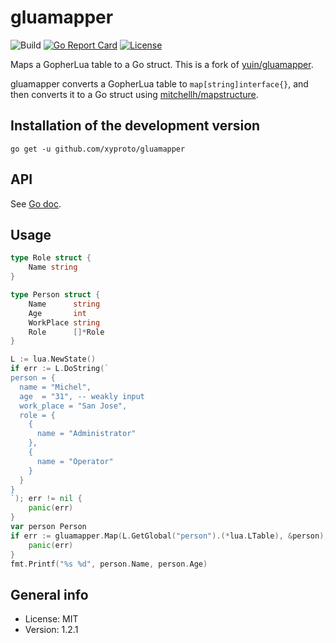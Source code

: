# gluamapper

![Build](https://github.com/xyproto/gluamapper/workflows/Build/badge.svg) [![Go Report Card](https://goreportcard.com/badge/github.com/xyproto/gluamapper)](https://goreportcard.com/report/github.com/xyproto/gluamapper) [![License](https://img.shields.io/badge/license-MIT-green.svg?style=flat)](https://raw.githubusercontent.com/xyproto/gluamapper/main/LICENSE)

Maps a GopherLua table to a Go struct. This is a fork of [yuin/gluamapper](https://github.com/yuin/gluamapper).

gluamapper converts a GopherLua table to `map[string]interface{}`, and then converts it to a Go struct using [mitchellh/mapstructure](https://github.com/mitchellh/mapstructure/).

## Installation of the development version

    go get -u github.com/xyproto/gluamapper

## API

See [Go doc](http://godoc.org/github.com/xyproto/gluamapper).

## Usage

```go
type Role struct {
    Name string
}

type Person struct {
    Name      string
    Age       int
    WorkPlace string
    Role      []*Role
}

L := lua.NewState()
if err := L.DoString(`
person = {
  name = "Michel",
  age  = "31", -- weakly input
  work_place = "San Jose",
  role = {
    {
      name = "Administrator"
    },
    {
      name = "Operator"
    }
  }
}
`); err != nil {
    panic(err)
}
var person Person
if err := gluamapper.Map(L.GetGlobal("person").(*lua.LTable), &person); err != nil {
    panic(err)
}
fmt.Printf("%s %d", person.Name, person.Age)
```

## General info

* License: MIT
* Version: 1.2.1
